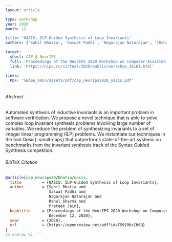 ```yaml
---
layout: article

type: workshop
year: 2020
month: 12

title: 'OASIS: ILP-Guided Synthesis of Loop Invariants'
authors: ['Sahil Bhatia', 'Saswat Padhi', 'Nagarajan Natarajan', '[Rahul Sharma]', '[Prateek Jain]']

target:
  short: CAP @ NeurIPS
  full: 'Proceedings of the NeurIPS 2020 Workshop on Computer-Assisted Programming'
  link: 'https://nips.cc/virtual/2020/public/workshop_16161.html'

links:
  PDF: '%BASE_URL%/assets/pdf/cap_neurips2020_oasis.pdf'
---
```


###### Abstract

Automated synthesis of inductive invariants is an important problem in software verification.
We propose a novel technique that is able to solve complex loop invariant synthesis problems
involving large number of variables.
We reduce the problem of synthesizing invariants to a set of integer linear programming (ILP) problems.
We instantiate our techniques in the tool _Oasis_{:.small-caps}
that outperforms state-of-the-art systems on benchmarks
from the invariant synthesis track of the Syntax Guided Synthesis competition.

###### BibTeX Citation

```bibtex {% raw %}
@article{cap_neurips20/bhatia/oasis,
  title         = {OASIS: ILP-Guided Synthesis of Loop Invariants},
  author        = {Sahil Bhatia and
                   Saswat Padhi and
                   Nagarajan Natarajan and
                   Rahul Sharma and
                   Prateek Jain},
  booktitle     = {Proceedings of the NeurIPS 2020 Workshop on Computer-Assisted Programming,
                   December 12, 2020},
  year          = {2020},
  url           = {https://openreview.net/pdf?id=T591RKxIh6Q}
}
{% endraw %} ```